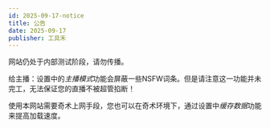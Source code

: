 ```yaml
---
id: 2025-09-17-notice
title: 公告
date: 2025-09-17
publisher: 工具禾
---
```

网站仍处于内部测试阶段，请勿传播。

给主播：设置中的*主播模式*功能会屏蔽一些NSFW词条。但是请注意这一功能并未完工，无法保证您的直播不被超管掐断！

使用本网站需要奇术上网手段，您也可以在奇术环境下，通过设置中*缓存数据*功能来提高加载速度。


